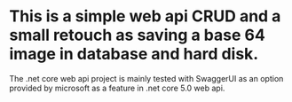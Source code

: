 # This is a simple web api CRUD and a small retouch as saving a base 64 image in database and hard disk.
The .net core web api project is mainly tested with SwaggerUI as an option provided by microsoft as a feature in .net core 5.0 web api. 
